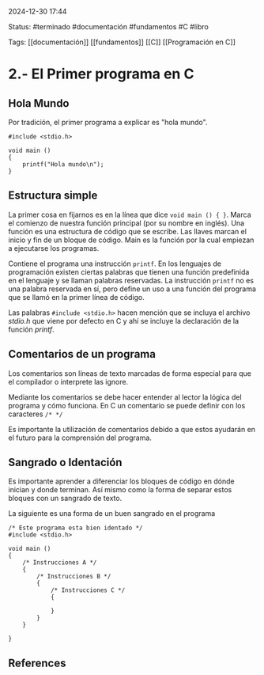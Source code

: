
2024-12-30 17:44

Status: #terminado #documentación #fundamentos #C #libro

Tags: [[documentación]] [[fundamentos]] [[C]] [[Programación en C]]
# 2.- El Primer programa en C

## Hola Mundo

Por tradición, el primer programa a explicar es "hola mundo".

```
#include <stdio.h>

void main () 
{
	printf("Hola mundo\n");
}
```

## Estructura simple

La primer cosa en fijarnos es en la línea que dice ```void main () { }```. Marca el comienzo de nuestra función principal (por su nombre en inglés). Una función es una estructura de código que se escribe. Las llaves marcan el inicio y fin de un bloque de código. Main es la función por la cual empiezan a ejecutarse los programas.

Contiene el programa una instrucción ```printf```. En los lenguajes de programación existen ciertas palabras que tienen una función predefinida en el lenguaje y se llaman palabras reservadas. La instrucción ``printf`` no es una palabra reservada en sí, pero define un uso a una función del programa que se llamó en la primer línea de código.

Las palabras ```#include <stdio.h>``` hacen mención que se incluya el archivo *stdio.h* que viene por defecto en C y ahí se incluye la declaración de la función *printf*.

## Comentarios de un programa

Los comentarios son líneas de texto marcadas de forma especial para que el compilador o interprete las ignore.

Mediante los comentarios se debe hacer entender al lector la lógica del programa y cómo funciona. En C un comentario se puede definir con los caracteres ```/* */```

Es importante la utilización de comentarios debido a que estos ayudarán en el futuro para la comprensión del programa.

## Sangrado o Identación

Es importante aprender a diferenciar los bloques de código en dónde inician y donde terminan. Así mismo como la forma de separar estos bloques con un sangrado de texto.

La siguiente es una forma de un buen sangrado en el programa

```
/* Este programa esta bien identado */ 
#include <stdio.h>

void main ()
{
	/* Instrucciones A */
	{
		/* Instrucciones B */
		{
			/* Instrucciones C */
			{
			
			}
		}
	}

}
```

## References
